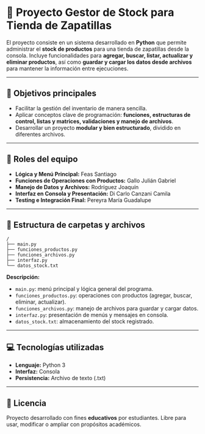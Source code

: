 # 🏪 Proyecto Gestor de Stock para Tienda de Zapatillas

El proyecto consiste en un sistema desarrollado en **Python** que permite administrar el **stock de productos** para una tienda de zapatillas desde la consola.
Incluye funcionalidades para **agregar, buscar, listar, actualizar y eliminar productos**, así como **guardar y cargar los datos desde archivos** para mantener la información entre ejecuciones.

---

## 🎯 Objetivos principales

* Facilitar la gestión del inventario de manera sencilla.
* Aplicar conceptos clave de programación: **funciones, estructuras de control, listas y matrices, validaciones y manejo de archivos**.
* Desarrollar un proyecto **modular y bien estructurado**, dividido en diferentes archivos.

---

## 👥 Roles del equipo

* **Lógica y Menú Principal:** Feas Santiago
* **Funciones de Operaciones con Productos:** Gallo Julián Gabriel
* **Manejo de Datos y Archivos:** Rodríguez Joaquín
* **Interfaz en Consola y Presentación:** Di Carlo Canzani Camila
* **Testing e Integración Final:** Pereyra María Guadalupe

---

## 📂 Estructura de carpetas y archivos

```
/
├── main.py
├── funciones_productos.py
├── funciones_archivos.py
├── interfaz.py
└── datos_stock.txt
```

**Descripción:**

* `main.py`: menú principal y lógica general del programa.
* `funciones_productos.py`: operaciones con productos (agregar, buscar, eliminar, actualizar).
* `funciones_archivos.py`: manejo de archivos para guardar y cargar datos.
* `interfaz.py`: presentación de menús y mensajes en consola.
* `datos_stock.txt`: almacenamiento del stock registrado.

---

## 💻 Tecnologías utilizadas

* **Lenguaje:** Python 3
* **Interfaz:** Consola
* **Persistencia:** Archivo de texto (.txt)

---

## 📘 Licencia

Proyecto desarrollado con fines **educativos** por estudiantes.
Libre para usar, modificar o ampliar con propósitos académicos.
